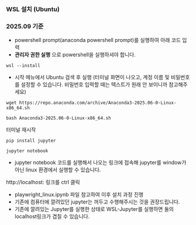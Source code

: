 ### WSL 설치 (Ubuntu)

### 2025.09 기준

- powershell prompt(anaconda powershell prompt)를 실행하여 아래 코드 입력
- **관리자 권한 실행** 으로 powershell을 실행하셔야 합니다.
```
wsl --install
```

- 시작 메뉴에서 Ubuntu 검색 후 실행 (터미널 화면이 나오고, 계정 이름 및 비밀번호를 설정할 수 있습니다. 비밀번호 입력할 때는 텍스트가 원래 안 보이니까 참고해주세요)


```
wget https://repo.anaconda.com/archive/Anaconda3-2025.06-0-Linux-x86_64.sh
```

```
bash Anaconda3-2025.06-0-Linux-x86_64.sh
```

터미널 재시작

```
pip install jupyter
```

```
jupyter notebook
```

- jupyter notebook 코드를 실행해서 나오는 링크에 접속해 jupyter를 window가 아닌 linux 환경에서 실행할 수 있습니다.

http://localhost:  링크를 ctrl 클릭

- playwright_linux.ipynb 파일 참고하여 이후 설치 과정 진행
- 기존에 컴퓨터에 깔려있던 jupyter는 꺼두고 수행해주시는 것을 권장드립니다.
- 기존에 깔려있는 Jupyter를 실행한 상태로 WSL-Jupyter를 실행하면 둘의 localhost링크가 겹칠 수 있습니다.
